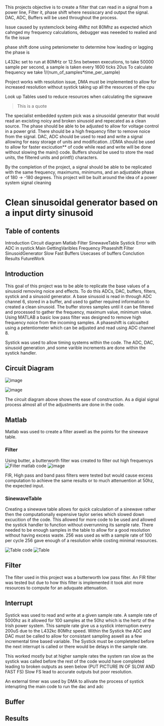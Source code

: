This projects objective is to create a filter that can read in a signal from a power line, Filter it, phase shift where nessiscary and output the signal.
DAC, ADC, Buffers will be used throughout the process.

Issue caused by systemclock being 4Mhz not 80Mhz as expected which cahnged my frequency calculations, debugger was neeeded to realied and fix the issue

phase shift done using peteniometer to determine how leading or lagging the phase is

L432kc set to run at 80MHz or 12.5ns between executions, to take 50000 sample per second, a sample is taken every 1600 ticks 20us
To calculate frequency we take 1/(num_of_samples*time_per_sample)

Project works with resolution issue, DMA must be implemented to allow for increased resolution without systick taking up all the resources of the cpu 

Look up Tables used to reduce resources when calculating the signwave


> This is a quote

The specialist embedded system pick was a sinusoidal generator that would read an excisting noicy and broken sinusoid and repecated as a clean source.
The phase should be able to be adjusted to allow for voltage control in a power grid.
There should be a high frequency filter to remove noice from the signal.
DAC, ADC should be used to read and write a signal allowing for easy storage of units and modification.
//DMA should be used to allow for faster excicution** of code while read and write will be done without slowing the main() code.
Buffers should be used to store the read units, the filtered units and printf() characters.

By the completion of the project, a signal should be able to be replicated with the same frequency, maximums, minimums, and an adjustable phase of 180 -> -180 degrees.
This project will be built around the idea of a power system signal cleaning 


# Clean sinusoidal generator based on a input dirty sinusoid

## Table of contents
Introduction
Circuit diagram
Matlab
  Filter
  SinewaveTable
Systick 
  Error with ADC in systick
Main
  GettingVaribles
  Frequency
  Phaseshift
Filter
SinusoidGenerator
  Slow
  Fast
Buffers
  Usecases of buffers
Conclution
Results
FutureWork


## Introduction
This goal of this project was to be able to replicate the base values of a sinusoid removing noice and effects.
To do this ADCs, DAC, buffers, filters, systick and a sinusoid generator.
A base sinusoid is read in through ADC channel 6, stored in a buffer, and used to gather required information to created a clean sinusoid.
The buffer stores samples until it can be filtered and processed to gather the frequency, maximum value, minimum value.
Using MATLAB a basic low pass filter was designed to remove high frequency noice from the incoming samples.
A phaseshift is calcualted using a petentiometer which can be adjusted and read using ADC channel 8.

Systick was used to allow timing systems within the code. 
The ADC, DAC, sinusoid generation ,and some varible increments are done within the systick handler.




## Circuit Diagram
![image](https://github.com/user-attachments/assets/23ad9dfc-6cd9-4187-9f12-ff8bcbe39301)

![image](https://github.com/user-attachments/assets/9b4fa2b1-b9f5-4076-8ed2-b20d6f13b07b)

The circuit diagram above shows the ease of construction. 
As a digial signal process almost all of the adjustments are done in the code.


## Matlab
Matlab was used to create a filter aswell as the points for the sinewave table.
### Filter
Using butter, a butterworth filter was created to filter out high frequencys
![Filter matlab code](https://github.com/user-attachments/assets/a2b89cc2-dc1c-446b-8ff5-ebb18ca380fa)
![image](https://github.com/user-attachments/assets/b9865cdc-8eeb-48fb-82f1-e818aa376071)

FIR, High pass and band pass filters were tested but would cause excess computation to achieve the same results or to much attenuention at 50hz, the expected input.


### SinewaveTable
Creating a sinewave table allows for quick calculation of a sinewave rather then the computationally expensive taylor series which slowed down excucition of the code.
This allowed for more code to be used and allowed the systick handler to function without overrunning its sample rate.
There needed to be enough samples in the table to allow for a good resolution without having excess waste.
256 was used as with a sample rate of 100 per cycle 256 gave enough of a resolution while costing minimal resources.

![Table code](https://github.com/user-attachments/assets/375f0ccc-d60e-4950-9f01-10865c6b3ff3)
![Table](https://github.com/user-attachments/assets/452c7f46-4951-4134-851a-818696a7e488)


## Filter
The filter used in this project was a butterworth low pass filter.
An FIR filter was tested but due to how this filter is implemented it took alot more resources to compute for an aduquate attenuation.




## Interrupt
Systick was used to read and write at a given sample rate.
A sample rate of 5000hz as it allowed for 100 samples at the 50hz which is the hertz of the Irish power system.
This sample rate give us a systick interruption every 200uS due to the L432kc 80Mhz speed.
Within the Systick the ADC and DAC must be called to allow for consistant sampling aswell as a few incremental time based variable.
The Systick must be completeted before the next interrupt is called or there would be delays in the sample rate.


This worked mostly but at higher sample rates the system ran slow as the systick was called before the rest of the code would have completed leading to broken outputs as seen below
(PUT PICTURE IN OF SLOW AND FAST FS)
Slow FS lead to accurate outputs but poor resolution.


An external timer was used by DMA to allivate the process of systick interupting the main code to run the dac and adc 


## Buffer

## Results

